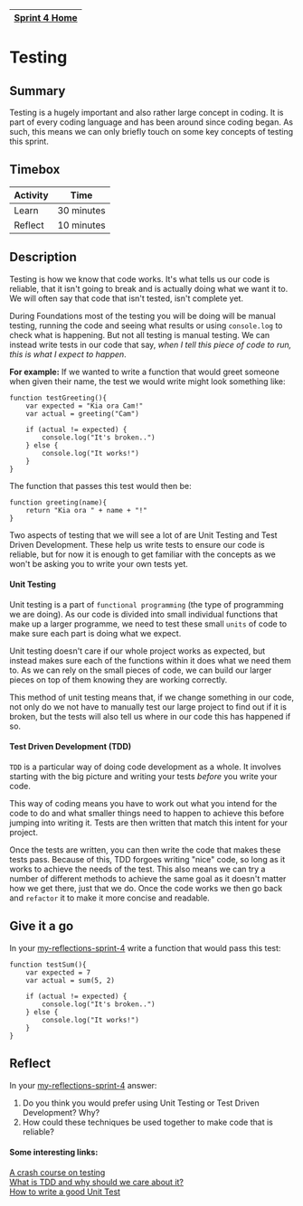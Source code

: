 [Sprint 4 Home](README.md)|
---|

# Testing

## Summary

Testing is a hugely important and also rather large concept in coding. It is part of every coding language and has been around since coding began. As such, this means we can only briefly touch on some key concepts of testing this sprint.

## Timebox

Activity | Time|
------------|----------|
Learn | 30 minutes
Reflect | 10 minutes

## Description

Testing is how we know that code works. It's what tells us our code is reliable, that it isn't going to break and is actually doing what we want it to. We will often say that code that isn't tested, isn't complete yet.

During Foundations most of the testing you will be doing will be manual testing, running the code and seeing what results or using `console.log` to check what is happening. But not all testing is manual testing. We can instead write tests in our code that say, _when I tell this piece of code to run, this is what I expect to happen_. 

__For example:__ If we wanted to write a function that would greet someone when given their name, the test we would write might look something like:
```
function testGreeting(){
    var expected = "Kia ora Cam!"
    var actual = greeting("Cam")

    if (actual != expected) {
        console.log("It's broken..")
    } else {
        console.log("It works!")
    }
}
```

The function that passes this test would then be:
```
function greeting(name){
    return "Kia ora " + name + "!"
}
```
Two aspects of testing that we will see a lot of are Unit Testing and Test Driven Development. These help us write tests to ensure our code is reliable, but for now it is enough to get familiar with the concepts as we won't be asking you to write your own tests yet.

#### Unit Testing

Unit testing is a part of `functional programming` (the type of programming we are doing). As our code is divided into small individual functions that make up a larger programme, we need to test these small `units` of code to make sure each part is doing what we expect. 

Unit testing doesn't care if our whole project works as expected, but instead makes sure each of the functions within it does what we need them to. As we can rely on the small pieces of code, we can build our larger pieces on top of them knowing they are working correctly.

This method of unit testing means that, if we change something in our code, not only do we not have to manually test our large project to find out if it is broken, but the tests will also tell us where in our code this has happened if so.

#### Test Driven Development (TDD)

`TDD` is a particular way of doing code development as a whole. It involves starting with the big picture and writing your tests _before_ you write your code. 

This way of coding means you have to work out what you intend for the code to do and what smaller things need to happen to achieve this before jumping into writing it. Tests are then written that match this intent for your project.

Once the tests are written, you can then write the code that makes these tests pass. Because of this, TDD forgoes writing "nice" code, so long as it works to achieve the needs of the test. This also means we can try a number of different methods to achieve the same goal as it doesn't matter how we get there, just that we do. Once the code works we then go back and `refactor` it to make it more concise and readable.

## Give it a go

In your [my-reflections-sprint-4](my-reflections-sprint-4.md) write a function that would pass this test: 

```
function testSum(){
    var expected = 7
    var actual = sum(5, 2)

    if (actual != expected) {
        console.log("It's broken..")
    } else {
        console.log("It works!")
    }
}
```

## Reflect

In your [my-reflections-sprint-4](my-reflections-sprint-4.md) answer: 

1. Do you think you would prefer using Unit Testing or Test Driven Development? Why?
2. How could these techniques be used together to make code that is reliable?

#### Some interesting links:

[A crash course on testing](https://hackernoon.com/a-crash-course-on-testing-with-node-js-6c7428d3da02)\
[What is TDD and why should we care about it?](https://medium.freecodecamp.org/isnt-tdd-test-driven-development-twice-the-work-why-should-you-care-4ddcabeb3df9)\
[How to write a good Unit Test](https://medium.com/javascript-scene/what-every-unit-test-needs-f6cd34d9836d)
